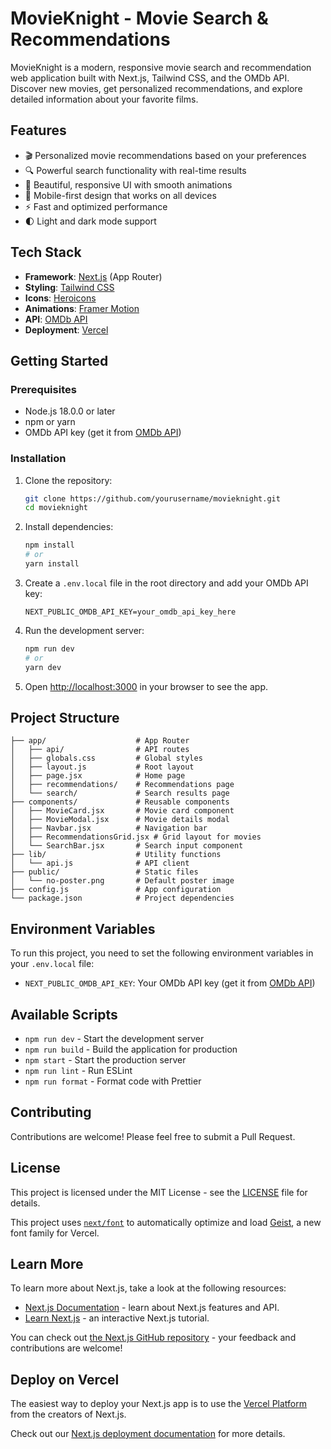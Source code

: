 # MovieKnight - Movie Search & Recommendations

MovieKnight is a modern, responsive movie search and recommendation web application built with Next.js, Tailwind CSS, and the OMDb API. Discover new movies, get personalized recommendations, and explore detailed information about your favorite films.

## Features

- 🎬 Personalized movie recommendations based on your preferences
- 🔍 Powerful search functionality with real-time results
- 🎨 Beautiful, responsive UI with smooth animations
- 📱 Mobile-first design that works on all devices
- ⚡ Fast and optimized performance
- 🌓 Light and dark mode support

## Tech Stack

- **Framework**: [Next.js](https://nextjs.org/) (App Router)
- **Styling**: [Tailwind CSS](https://tailwindcss.com/)
- **Icons**: [Heroicons](https://heroicons.com/)
- **Animations**: [Framer Motion](https://www.framer.com/motion/)
- **API**: [OMDb API](http://www.omdbapi.com/)
- **Deployment**: [Vercel](https://vercel.com/)

## Getting Started

### Prerequisites

- Node.js 18.0.0 or later
- npm or yarn
- OMDb API key (get it from [OMDb API](http://www.omdbapi.com/apikey.aspx))

### Installation

1. Clone the repository:
   ```bash
   git clone https://github.com/yourusername/movieknight.git
   cd movieknight
   ```

2. Install dependencies:
   ```bash
   npm install
   # or
   yarn install
   ```

3. Create a `.env.local` file in the root directory and add your OMDb API key:
   ```env
   NEXT_PUBLIC_OMDB_API_KEY=your_omdb_api_key_here
   ```

4. Run the development server:
   ```bash
   npm run dev
   # or
   yarn dev
   ```

5. Open [http://localhost:3000](http://localhost:3000) in your browser to see the app.

## Project Structure

```
├── app/                    # App Router
│   ├── api/                # API routes
│   ├── globals.css         # Global styles
│   ├── layout.js           # Root layout
│   ├── page.jsx            # Home page
│   ├── recommendations/    # Recommendations page
│   └── search/             # Search results page
├── components/             # Reusable components
│   ├── MovieCard.jsx       # Movie card component
│   ├── MovieModal.jsx      # Movie details modal
│   ├── Navbar.jsx          # Navigation bar
│   ├── RecommendationsGrid.jsx # Grid layout for movies
│   └── SearchBar.jsx       # Search input component
├── lib/                    # Utility functions
│   └── api.js              # API client
├── public/                 # Static files
│   └── no-poster.png       # Default poster image
├── config.js               # App configuration
└── package.json            # Project dependencies
```

## Environment Variables

To run this project, you need to set the following environment variables in your `.env.local` file:

- `NEXT_PUBLIC_OMDB_API_KEY`: Your OMDb API key (get it from [OMDb API](http://www.omdbapi.com/apikey.aspx))

## Available Scripts

- `npm run dev` - Start the development server
- `npm run build` - Build the application for production
- `npm start` - Start the production server
- `npm run lint` - Run ESLint
- `npm run format` - Format code with Prettier

## Contributing

Contributions are welcome! Please feel free to submit a Pull Request.

## License

This project is licensed under the MIT License - see the [LICENSE](LICENSE) file for details.

This project uses [`next/font`](https://nextjs.org/docs/app/building-your-application/optimizing/fonts) to automatically optimize and load [Geist](https://vercel.com/font), a new font family for Vercel.

## Learn More

To learn more about Next.js, take a look at the following resources:

- [Next.js Documentation](https://nextjs.org/docs) - learn about Next.js features and API.
- [Learn Next.js](https://nextjs.org/learn) - an interactive Next.js tutorial.

You can check out [the Next.js GitHub repository](https://github.com/vercel/next.js) - your feedback and contributions are welcome!

## Deploy on Vercel

The easiest way to deploy your Next.js app is to use the [Vercel Platform](https://vercel.com/new?utm_medium=default-template&filter=next.js&utm_source=create-next-app&utm_campaign=create-next-app-readme) from the creators of Next.js.

Check out our [Next.js deployment documentation](https://nextjs.org/docs/app/building-your-application/deploying) for more details.
